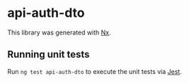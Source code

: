 # api-auth-dto

This library was generated with [Nx](https://nx.dev).

## Running unit tests

Run `ng test api-auth-dto` to execute the unit tests via [Jest](https://jestjs.io).
